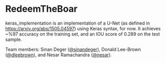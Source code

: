 # RedeemTheBoar
keras_implementation is an implementation of a U-Net (as defined in https://arxiv.org/abs/1505.04597) using Keras syntax, for now. It achieves ~%97 accuracy on the training set, and an IOU score of 0.289 on the test sample. 

Team members: Sinan Deger ([@sinandeger](https://github.com/sinandeger)), Donald Lee-Brown ([@dleebrown](https://github.com/dleebrown)), and Nesar Ramachandra ([@nesar](https://github.com/nesar)). 

